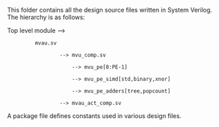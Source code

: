 This folder contains all the design source files written in System Verilog. The hierarchy is as follows:

Top level module -->

		     mvau.sv

                     --> mvu_comp.sv
		     
                         --> mvu_pe[0:PE-1]
			 
                         --> mvu_pe_simd[std,binary,xnor]
			 
                         --> mvu_pe_adders[tree,popcount]
			 
                     --> mvau_act_comp.sv

A package file defines constants used in various design files.
